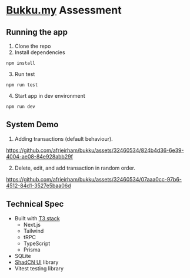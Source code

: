 # [Bukku.my](https://bukku.my) Assessment

## Running the app
1. Clone the repo
2. Install dependencies
```
npm install
```
3. Run test
```
npm run test
```
4. Start app in dev environment
```
npm run dev
```

## System Demo
1. Adding transactions (default behaviour).

https://github.com/afrieirham/bukku/assets/32460534/824b4d36-6e39-4004-ae08-84e928abb29f

2. Delete, edit, and add transaction in random order.

https://github.com/afrieirham/bukku/assets/32460534/07aaa0cc-97b6-4512-84d1-3527e5baa06d

## Technical Spec
- Built with [T3 stack](https://create.t3.gg)
  - Next.js
  - Tailwind
  - tRPC
  - TypeScript
  - Prisma
- SQLite
- [ShadCN UI](https://ui.shadcn.com) library
- Vitest testing library
